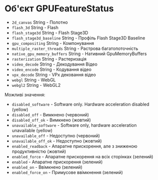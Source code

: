 # Об'єкт GPUFeatureStatus

* `2d_canvas` String - Полотно
* `flash_3d` String - Flash
* `flash_stage3d` String - Flash Stage3D
* `flash_stage3d_baseline` String - Профіль Flash Stage3D Baseline
* `gpu_compositing` String - Компонування
* `multiple_raster_threads` String - Растрова багатопоточність
* `native_gpu_memory_buffers` String - Нативний GpuMemoryBuffers
* `rasterization` String - Растеризація
* `video_decode` String - Декодування Відео
* `video_encode` String - Кодування відео
* `vpx_decode` String - VPx дековання відео
* `webgl` String - WebGL
* `webgl2` String - WebGL2

Можливі значення:

* `disabled_software` - Software only. Hardware acceleration disabled (yellow)
* `disabled_off` - Вимкнено (червоний)
* `disabled_off_ok` - Вимкнено (жовтий)
* `unavailable_software` - Software only, hardware acceleration unavailable (yellow)
* `unavailable_off` - Недоступно (червоний)
* `unavailable_off_ok` - Недоступно (жовтий)
* `enabled_readback` - Апаратне прискорення, але з зниженою продуктивністю (жовтий)
* `enabled_force` - Апаратне прискорення на всіх сторінках (зелений)
* `enabled` - Апаратне прискорення (зелений)
* `enabled_on` - Ввімкнено (зелений)
* `enabled_force_on` - Примусове ввімкнення (зелений)
